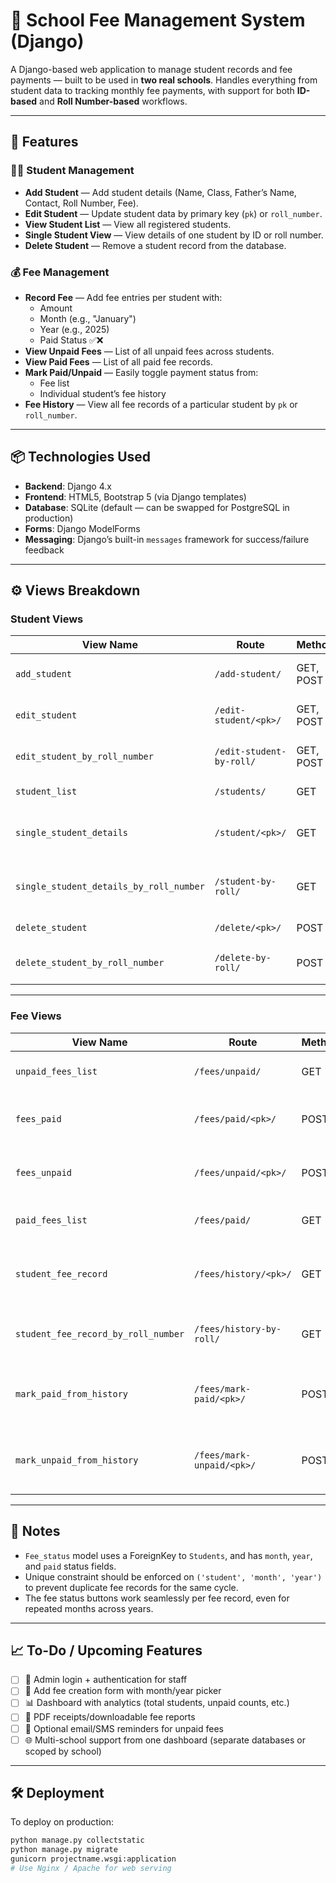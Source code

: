 # 🏫 School Fee Management System (Django)

A Django-based web application to manage student records and fee payments — built to be used in **two real schools**. Handles everything from student data to tracking monthly fee payments, with support for both **ID-based** and **Roll Number-based** workflows.

---

## 🚀 Features

### 👨‍🎓 Student Management
- **Add Student** — Add student details (Name, Class, Father’s Name, Contact, Roll Number, Fee).
- **Edit Student** — Update student data by primary key (`pk`) or `roll_number`.
- **View Student List** — View all registered students.
- **Single Student View** — View details of one student by ID or roll number.
- **Delete Student** — Remove a student record from the database.

### 💰 Fee Management
- **Record Fee** — Add fee entries per student with:
  - Amount
  - Month (e.g., "January")
  - Year (e.g., 2025)
  - Paid Status ✅❌
- **View Unpaid Fees** — List of all unpaid fees across students.
- **View Paid Fees** — List of all paid fee records.
- **Mark Paid/Unpaid** — Easily toggle payment status from:
  - Fee list
  - Individual student’s fee history
- **Fee History** — View all fee records of a particular student by `pk` or `roll_number`.

---

## 📦 Technologies Used

- **Backend**: Django 4.x
- **Frontend**: HTML5, Bootstrap 5 (via Django templates)
- **Database**: SQLite (default — can be swapped for PostgreSQL in production)
- **Forms**: Django ModelForms
- **Messaging**: Django’s built-in `messages` framework for success/failure feedback

---

## ⚙️ Views Breakdown

### Student Views

| View Name | Route | Method | Purpose |
|-----------|-------|--------|---------|
| `add_student` | `/add-student/` | GET, POST | Add new student |
| `edit_student` | `/edit-student/<pk>/` | GET, POST | Edit student by ID |
| `edit_student_by_roll_number` | `/edit-student-by-roll/` | GET, POST | Edit by roll number |
| `student_list` | `/students/` | GET | View all students |
| `single_student_details` | `/student/<pk>/` | GET | View one student by ID |
| `single_student_details_by_roll_number` | `/student-by-roll/` | GET | View one student by roll |
| `delete_student` | `/delete/<pk>/` | POST | Delete by ID |
| `delete_student_by_roll_number` | `/delete-by-roll/` | POST | Delete by roll number |

---

### Fee Views

| View Name | Route | Method | Purpose |
|-----------|-------|--------|---------|
| `unpaid_fees_list` | `/fees/unpaid/` | GET | List all unpaid fees |
| `fees_paid` | `/fees/paid/<pk>/` | POST | Mark specific fee as paid |
| `fees_unpaid` | `/fees/unpaid/<pk>/` | POST | Mark specific fee as unpaid |
| `paid_fees_list` | `/fees/paid/` | GET | List all paid fees |
| `student_fee_record` | `/fees/history/<pk>/` | GET | Fee history by student ID |
| `student_fee_record_by_roll_number` | `/fees/history-by-roll/` | GET | Fee history by roll number |
| `mark_paid_from_history` | `/fees/mark-paid/<pk>/` | POST | Toggle paid from student record |
| `mark_unpaid_from_history` | `/fees/mark-unpaid/<pk>/` | POST | Toggle unpaid from student record |

---

## 📌 Notes

- `Fee_status` model uses a ForeignKey to `Students`, and has `month`, `year`, and `paid` status fields.
- Unique constraint should be enforced on `('student', 'month', 'year')` to prevent duplicate fee records for the same cycle.
- The fee status buttons work seamlessly per fee record, even for repeated months across years.

---

## 📈 To-Do / Upcoming Features

- [ ] 🔐 Admin login + authentication for staff
- [ ] 📅 Add fee creation form with month/year picker
- [ ] 📊 Dashboard with analytics (total students, unpaid counts, etc.)
- [ ] 🧾 PDF receipts/downloadable fee reports
- [ ] 📧 Optional email/SMS reminders for unpaid fees
- [ ] 🌐 Multi-school support from one dashboard (separate databases or scoped by school)

---

## 🛠 Deployment

To deploy on production:

```bash
python manage.py collectstatic
python manage.py migrate
gunicorn projectname.wsgi:application
# Use Nginx / Apache for web serving
